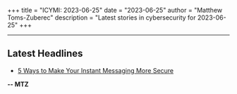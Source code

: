 +++
title = "ICYMI: 2023-06-25"
date = "2023-06-25"
author = "Matthew Toms-Zuberec"
description = "Latest stories in cybersecurity for 2023-06-25"
+++

---------------------------------------------------------------------------
## Latest Headlines
- [5 Ways to Make Your Instant Messaging More Secure](https://www.wired.com/story/5-ways-to-make-your-instant-messaging-more-secure/)

**-- MTZ**